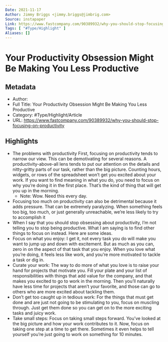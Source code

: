 ```yaml
---
Date: 2021-11-17
Author: Jimmy Briggs <jimmy.briggs@jimbrig.com>
Source: instapaper
Link: https://www.fastcompany.com/90389932/why-you-should-stop-focusing-on-productivity
Tags: [ "#Type/Highlight" ]
Aliases: []
---
```

# Your Productivity Obsession Might Be Making You Less Productive

## Metadata
- Author: 
- Full Title: Your Productivity Obsession Might Be Making You Less Productive
- Category: #Type/Highlight/Article
- URL: https://www.fastcompany.com/90389932/why-you-should-stop-focusing-on-productivity

## Highlights
- The problems with productivity
  First, focusing on productivity tends to narrow our view. This can be demotivating for several reasons. A productivity-above-all lens tends to put our attention on the details and nitty-gritty parts of our task, rather than the big picture. Counting hours, widgets, or rows of the spreadsheet won’t get you excited about your work. If you want to find meaning in what you do, you need to focus on why you’re doing it in the first place. That’s the kind of thing that will get you up in the morning.
    - Note: Wow. Need this every day.
- Focusing too much on productivity can also be detrimental because it adds pressure. That can be extremely paralyzing. When something feels too big, too much, or just generally unreachable, we’re less likely to try to accomplish it
- When I say that you should stop obsessing about productivity, I’m not telling you to stop being productive. What I am saying is to find other things to focus on instead. Here are some ideas.
- Focus on what you enjoy: I get it, not every task you do will make you want to jump up and down with excitement. But as much as you can, zero in on the aspect of that task that you enjoy. When you love what you’re doing, it feels less like work, and you’re more motivated to tackle a task or dig in.
- Curate your work: The way to do more of what you love is to raise your hand for projects that motivate you. Fill your plate and your list of responsibilities with things that add value for the company, and that makes you excited to go to work in the morning. Then you’ll naturally have less time for projects that aren’t your favorite, and those can go to others who are more excited about tackling them.
- Don’t get too caught up in tedious work: For the things that must get done and are just not going to be stimulating to you, focus on muscling through. Just get them done so you can get on to the more exciting tasks and juicy work.
- Take small steps: Focus on taking small steps forward. You’ve looked at the big picture and how your work contributes to it. Now, focus on taking one step at a time to get there. Sometimes it even helps to tell yourself you’re just going to work on something for 10 minutes.
